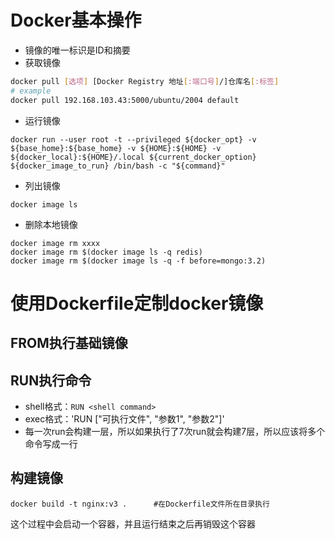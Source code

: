 # Docker基本操作
- 镜像的唯一标识是ID和摘要
- 获取镜像
```bash
docker pull [选项] [Docker Registry 地址[:端口号]/]仓库名[:标签]
# example
docker pull 192.168.103.43:5000/ubuntu/2004 default
```
- 运行镜像
```shell
docker run --user root -t --privileged ${docker_opt} -v ${base_home}:${base_home} -v ${HOME}:${HOME} -v ${docker_local}:${HOME}/.local ${current_docker_option} ${docker_image_to_run} /bin/bash -c "${command}"
```
- 列出镜像
```shell
docker image ls
```
- 删除本地镜像
```shell
docker image rm xxxx
docker image rm $(docker image ls -q redis)
docker image rm $(docker image ls -q -f before=mongo:3.2)
```
# 使用Dockerfile定制docker镜像
## FROM执行基础镜像
## RUN执行命令
- shell格式：`RUN <shell command>`
- exec格式：'RUN \["可执行文件", "参数1", "参数2"\]'
- 每一次run会构建一层，所以如果执行了7次run就会构建7层，所以应该将多个命令写成一行
## 构建镜像
```shell
docker build -t nginx:v3 .      #在Dockerfile文件所在目录执行
```
这个过程中会启动一个容器，并且运行结束之后再销毁这个容器
